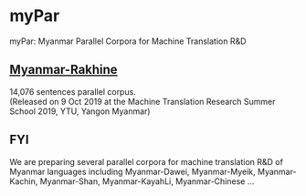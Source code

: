# myPar
myPar: Myanmar Parallel Corpora for Machine Translation R&amp;D

## [Myanmar-Rakhine](https://github.com/ye-kyaw-thu/myPar/tree/master/my-rk)  
14,076 sentences parallel corpus.  
(Released on 9 Oct 2019 at the Machine Translation Research Summer School 2019, YTU, Yangon Myanmar)  

## FYI
We are preparing several parallel corpora for machine translation R&D of Myanmar languages including Myanmar-Dawei, Myanmar-Myeik, Myanmar-Kachin, Myanmar-Shan, Myanmar-KayahLi, Myanmar-Chinese ...  

